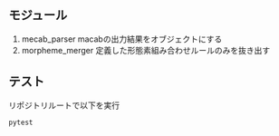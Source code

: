 ## モジュール
1. mecab_parser macabの出力結果をオブジェクトにする
2. morpheme_merger 定義した形態素組み合わせルールのみを抜き出す 

## テスト

リポジトリルートで以下を実行
```
pytest
```